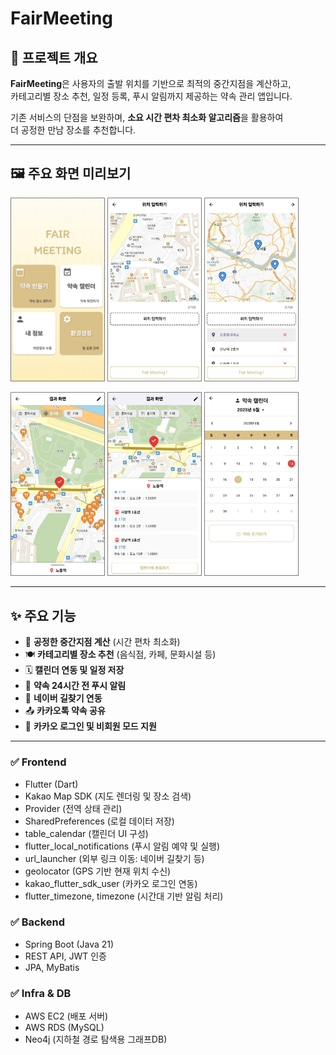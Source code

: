 # FairMeeting

## 📌 프로젝트 개요
**FairMeeting**은 사용자의 출발 위치를 기반으로 최적의 중간지점을 계산하고,  
카테고리별 장소 추천, 일정 등록, 푸시 알림까지 제공하는 약속 관리 앱입니다.  

기존 서비스의 단점을 보완하며, **소요 시간 편차 최소화 알고리즘**을 활용하여  
더 공정한 만남 장소를 추천합니다. 

---

## 🖼 주요 화면 미리보기

<p>
  <img src="images/home_screen.jpg" width="30%">
  <img src="images/location_input.jpg" width="30%">
  <img src="images/location_result.jpg" width="30%">
</p>

<p>
  <img src="images/recommendation.jpg" width="30%">
  <img src="images/route_detail.jpg" width="30%">
  <img src="images/calendar.jpg" width="30%">
</p>

---

## ✨ 주요 기능

- 📍 **공정한 중간지점 계산** (시간 편차 최소화)
- 🍽️ **카테고리별 장소 추천** (음식점, 카페, 문화시설 등)
- 🗓️ **캘린더 연동 및 일정 저장**
- 🔔 **약속 24시간 전 푸시 알림**
- 🧭 **네이버 길찾기 연동**
- 📤 **카카오톡 약속 공유**
- 🔐 **카카오 로그인 및 비회원 모드 지원**

---

### ✅ Frontend
- Flutter (Dart)
- Kakao Map SDK (지도 렌더링 및 장소 검색)
- Provider (전역 상태 관리)
- SharedPreferences (로컬 데이터 저장)
- table_calendar (캘린더 UI 구성)
- flutter_local_notifications (푸시 알림 예약 및 실행)
- url_launcher (외부 링크 이동: 네이버 길찾기 등)
- geolocator (GPS 기반 현재 위치 수신)
- kakao_flutter_sdk_user (카카오 로그인 연동)
- flutter_timezone, timezone (시간대 기반 알림 처리)


### ✅ Backend
- Spring Boot (Java 21)
- REST API, JWT 인증
- JPA, MyBatis

### ✅ Infra & DB
- AWS EC2 (배포 서버)
- AWS RDS (MySQL)
- Neo4j (지하철 경로 탐색용 그래프DB)

